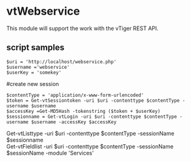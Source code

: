 # vtWebservice
This module will support the work with the vTiger REST API.

## script samples
	$uri = 'http://localhost/webservice.php'  
	$username ='webservice'  
	$userKey = 'somekey'  

  #create new session
  
	$contentType = 'application/x-www-form-urlencoded'  
	$token = Get-vtSessiontoken -uri $uri -contenttype $contentType -username $username  
	$accessKey =Get-MD5Hash -tokenstring ($token + $userKey)  
	$sessionname = Get-vtLogin -uri $uri -contenttype $contentType -username $username -accessKey $accessKey  

  Get-vtListtype -uri $uri -contenttype $contentType -sessionName $sessionname  
	Get-vtFieldlist -uri $uri -contenttype $contentType -sessionName $sessionName -module 'Services' 
